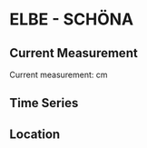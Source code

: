 # ELBE - SCHÖNA

## Current Measurement

Current measurement: <Value topic="rivers/pegel-online/ELBE/SCHOENA/measurementValue"/> cm

## Time Series

<TimeSeries topic="rivers/pegel-online/ELBE/SCHOENA/measurementValue" period="week" />

## Location

<WorldMap>
  <Marker lat="50.87576232293828" lon="14.235228651495222" labelTopic="rivers/pegel-online/ELBE/SCHOENA/measurementValue" />
</WorldMap>
